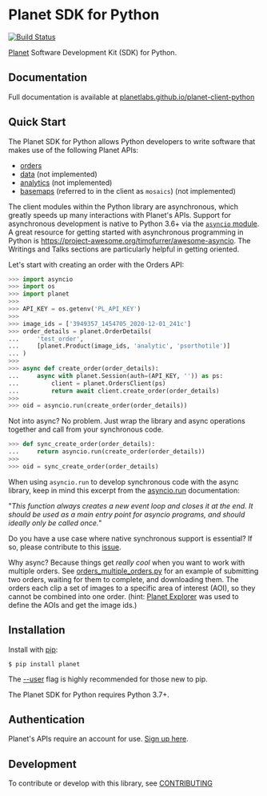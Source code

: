 # Planet SDK for Python

[![Build Status](https://travis-ci.org/planetlabs/planet-client-python.svg?branch=master)](https://travis-ci.org/planetlabs/planet-client-python)

[Planet](https://planet.com) Software Development Kit (SDK) for Python.

## Documentation

Full documentation is available at
[planetlabs.github.io/planet-client-python](https://planetlabs.github.io/planet-client-python/index.html)

## Quick Start

The Planet SDK for Python allows Python developers to write software that makes
use of the following Planet APIs:

* [orders](https://developers.planet.com/docs/orders/)
* [data](https://developers.planet.com/docs/data/) (not implemented)
* [analytics](https://developers.planet.com/docs/analytics/) (not implemented)
* [basemaps](https://developers.planet.com/docs/basemaps/) (referred to in the client as `mosaics`) (not implemented)

The client modules within the Python library are asynchronous, which greatly
speeds up many interactions with Planet's APIs. Support for asynchronous
development is native to Python 3.6+ via the
[`asyncio` module](https://docs.python.org/3/library/asyncio.html). A great
resource for getting started with asynchronous programming in Python is
https://project-awesome.org/timofurrer/awesome-asyncio. The Writings and Talks
sections are particularly helpful in getting oriented.

Let's start with creating an order with the Orders API:

```python
>>> import asyncio
>>> import os
>>> import planet
>>>
>>> API_KEY = os.getenv('PL_API_KEY')
>>>
>>> image_ids = ['3949357_1454705_2020-12-01_241c']
>>> order_details = planet.OrderDetails(
...     'test_order',
...     [planet.Product(image_ids, 'analytic', 'psorthotile')]
... )
>>>
>>> async def create_order(order_details):
...     async with planet.Session(auth=(API_KEY, '')) as ps:
...         client = planet.OrdersClient(ps)
...         return await client.create_order(order_details)
>>>
>>> oid = asyncio.run(create_order(order_details))

```

Not into async? No problem. Just wrap the library and async operations together
and call from your synchronous code.

```python
>>> def sync_create_order(order_details):
...     return asyncio.run(create_order(order_details))
>>>
>>> oid = sync_create_order(order_details)

```

When using `asyncio.run` to develop synchronous code with the async library,
keep in mind this excerpt from the
[asyncio.run](https://docs.python.org/3/library/asyncio-task.html#asyncio.run)
documentation:

"*This function always creates a new event loop and closes it at the end. It
should be used as a main entry point for asyncio programs, and should ideally
only be called once.*"

Do you have a use case where native synchronous support is essential? If so,
please contribute to this
[issue](https://github.com/planetlabs/planet-client-python/issues/251).

Why async? Because things get *really cool* when you want to work with multiple
orders. See [orders_multiple_orders.py](examples/orders_multiple_orders.py) for
an example of submitting two orders, waiting for them to complete, and
downloading them. The orders each clip a set of images to a specific area of
interest (AOI), so they cannot be combined into one order.
(hint: [Planet Explorer](https://www.planet.com/explorer/) was used to define
the AOIs and get the image ids.)

## Installation

Install with [pip](https://pip.pypa.io):

```console
$ pip install planet
```

The [--user](https://pip.pypa.io/en/stable/user_guide/#user-installs)
flag is highly recommended for those new to pip.

The Planet SDK for Python requires Python 3.7+.

## Authentication

Planet's APIs require an account for use.
[Sign up here](https://www.planet.com/explorer/?signup).

## Development

To contribute or develop with this library, see
[CONTRIBUTING](https://github.com/planetlabs/planet-client-python/CONTRIBUTING.md)
